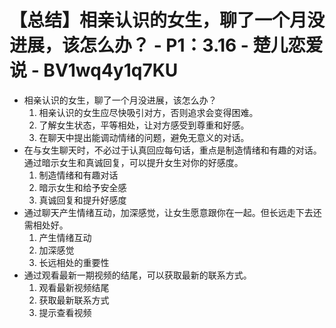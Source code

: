 # 【总结】相亲认识的女生，聊了一个月没进展，该怎么办？ - P1：3.16 - 楚儿恋爱说 - BV1wq4y1q7KU

-   相亲认识的女生，聊了一个月没进展，该怎么办？
    1.  相亲认识的女生应尽快吸引对方，否则追求会变得困难。
    2.  了解女生状态，平等相处，让对方感受到尊重和好感。
    3.  在聊天中提出能调动情绪的问题，避免无意义的对话。
-   在与女生聊天时，不必过于认真回应每句话，重点是制造情绪和有趣的对话。通过暗示女生和真诚回复，可以提升女生对你的好感度。
    1.  制造情绪和有趣对话
    2.  暗示女生和给予安全感
    3.  真诚回复和提升好感度
-   通过聊天产生情绪互动，加深感觉，让女生愿意跟你在一起。但长远走下去还需相处好。
    1.  产生情绪互动
    2.  加深感觉
    3.  长远相处的重要性
-   通过观看最新一期视频的结尾，可以获取最新的联系方式。
    1.  观看最新视频结尾
    2.  获取最新联系方式
    3.  提示查看视频
